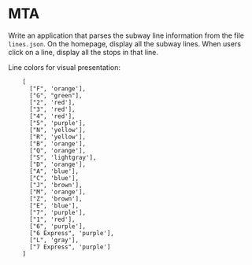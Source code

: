# MTA

Write an application that parses the subway line information from the file `lines.json`. On the homepage, display all the subway lines. When users click on a line, display all the stops in that line.

Line colors for visual presentation:
```
    [
      ["F", 'orange'],
      ["G", "green"],
      ["2", 'red'],
      ["3", 'red'],
      ["4", 'red'],
      ["5", 'purple'],
      ["N", 'yellow'],
      ["R", 'yellow'],
      ["B", 'orange'],
      ["Q", 'orange'],
      ["S", 'lightgray'],
      ["D", 'orange'],
      ["A", 'blue'],
      ["C", 'blue'],
      ["J", 'brown'],
      ["M", 'orange'],
      ["Z", 'brown'],
      ["E", 'blue'],
      ["7", 'purple'],
      ["1", 'red'],
      ["6", 'purple'],
      ["6 Express", 'purple'],
      ["L", 'gray'],
      ["7 Express", 'purple']
    ]
```
